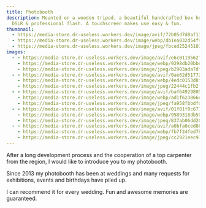 ```yaml
---
title: Photobooth
description: Mounted on a wooden tripod, a beautiful handcrafted box holds a
  DSLR & professional flash. A touchscreen makes use easy & fun.
thumbnail:
  - https://media-store.dr-useless.workers.dev/image/avif/72b05d7d8af13ee9a750802b770466815f077cc06e9876ee485b5f88ea72c2f3
  - https://media-store.dr-useless.workers.dev/image/webp/db1ea032d54f9ef88a2ece9894eb78531ee816f4bb55d65249151b48e9986ab6
  - https://media-store.dr-useless.workers.dev/image/jpeg/fbced2524510180a3797249df71cf8f6248bdebcff7f46bca834072eeae355eb
images:
  - - https://media-store.dr-useless.workers.dev/image/avif/e6c0119562f3a7e870de3ac4596227e877d7c945b148eb30f98b03546c058e00
    - https://media-store.dr-useless.workers.dev/image/webp/9298db20bbe8db85eeace05643e065e2d661d2f31eb2b2d0f29747d8b519c691
    - https://media-store.dr-useless.workers.dev/image/jpeg/b2903ada7df6e4dcef011bb7154d8930ebe394c68d5da45f808afd4662d1ea5e
  - - https://media-store.dr-useless.workers.dev/image/avif/0ae62d5177279f2735357b921fa69731b024296636500c7f2237a67fbaf60121
    - https://media-store.dr-useless.workers.dev/image/webp/4edc0153d8fe86cb9750d6ff87cda9d20136d4777ad5af47111b1cd18b445bc0
    - https://media-store.dr-useless.workers.dev/image/jpeg/22444c1fb2ffbbbcc7249d0747a1739c0c725ea932d4e38df49d43b5b91f57f5
  - - https://media-store.dr-useless.workers.dev/image/avif/baf649298055a852bf4f5e3d5bfb00b7f78e760804844c337a137c54e48fa6dc
    - https://media-store.dr-useless.workers.dev/image/webp/ad1f623866e92a35175177059172d23a953d8fa276155c98a046ecddeffd1344
    - https://media-store.dr-useless.workers.dev/image/jpeg/fa958fbbdfd6a13ae2ccd5cac97aec522a142a9db3ccd7c45efab7599c25e4a1
  - - https://media-store.dr-useless.workers.dev/image/avif/01f01f0c677b8be966a1c7b97c5f884edf05fee542f20117fa5f2f3cd4146302
    - https://media-store.dr-useless.workers.dev/image/webp/9589318db505f4d8e24c05384d3d2eec876339afb0c2196e29ea9a5c39c21d60
    - https://media-store.dr-useless.workers.dev/image/jpeg/837ab06dd2067db0e8fc32c60fc411255ba097b6f149e80dfee6bafe95acfef1
  - - https://media-store.dr-useless.workers.dev/image/avif/a0bfa0ced8605f9a060d7eae66e70ecd6ab2b9158442dd45bb668e244fa0fdb4
    - https://media-store.dr-useless.workers.dev/image/webp/fb7f24fed7bbbf5a1c0f8fb156156d023eed4d41afdcae447d202553a0aaec85
    - https://media-store.dr-useless.workers.dev/image/jpeg/cc2921eec931ed232504160eb9a2552a064497c8278b012f19a3179a9ec301eb
---
```

After a long development process and the cooperation of a top carpenter from the region, I would like to introduce you to my photobooth.

Since 2013 my photobooth has been at weddings and many requests for exhibitions, events and birthdays have piled up.

I can recommend it for every wedding. Fun and awesome memories are guaranteed.